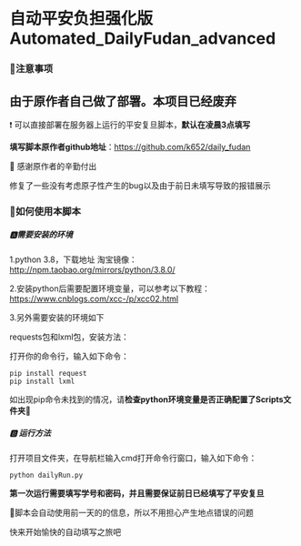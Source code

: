 # 自动平安负担强化版Automated_DailyFudan_advanced
### :runner:注意事项

## 由于原作者自己做了部署。本项目已经废弃


:exclamation: 可以直接部署在服务器上运行的平安复旦脚本，**默认在凌晨3点填写**

**填写脚本原作者github地址**：https://github.com/k652/daily_fudan

:clap: 感谢原作者的辛勤付出

修复了一些没有考虑原子性产生的bug以及由于前日未填写导致的报错展示

### :running:如何使用本脚本

##### :a: ​需要安装的环境

1.python 3.8，下载地址 淘宝镜像：http://npm.taobao.org/mirrors/python/3.8.0/

2.安装python后需要配置环境变量，可以参考以下教程：https://www.cnblogs.com/xcc-/p/xcc02.html

3.另外需要安装的环境如下

requests包和lxml包，安装方法：

打开你的命令行，输入如下命令：

```
pip install request
pip install lxml
```

如出现pip命令未找到的情况，请**检查python环境变量是否正确配置了Scripts文件夹**:anger:

##### :b: 运行方法

打开项目文件夹，在导航栏输入cmd打开命令行窗口，输入如下命令：

```
python dailyRun.py
```

**第一次运行需要填写学号和密码，并且需要保证前日已经填写了平安复旦**

:runner:脚本会自动使用前一天的的信息，所以不用担心产生地点错误的问题

快来开始愉快的自动填写之旅吧
